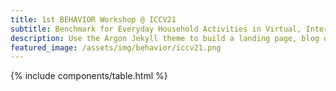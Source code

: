 ```yaml
---
title: 1st BEHAVIOR Workshop @ ICCV21
subtitle: Benchmark for Everyday Household Activities in Virtual, Interactive, and Ecological Environments
description: Use the Argon Jekyll theme to build a landing page, blog or complete website.
featured_image: /assets/img/behavior/iccv21.png
---
```



{% include components/table.html %}


<!-- 
```components/teams/team-carousel-1.html ```
{% include components/teams/team-carousel-1.html %}

---
```components/teams/team-carousel-2.html ```
{% include components/teams/team-carousel-2.html %}

---
```components/teams/team-carousel-3.html ```
{% include components/teams/team-carousel-3.html %}

---
```components/teams/team-carousel-4.html ```
{% include components/teams/team-carousel-4.html %}

---
```components/teams/team-carousel-5.html ```
{% include components/teams/team-carousel-5.html %} -->